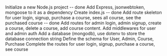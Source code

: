 Initialize a new Node.js project -- done
Add Express, jsonwebtoken, mongoose to it as a dependency
Create index.js -- done
Add route skeleton for user login, signup, purchase a course, sees all course, see the purchased course -- done
Add routes for admin login, admin signup, create a course, delete a course, add course content.
Add middlewares for user and admin auth
Add a database (mongodb), use dotenv to store the database connection string
Define the schema for User, Admin, Course, Purchase
Complete the routes for user login, signup, purchase a course, see course